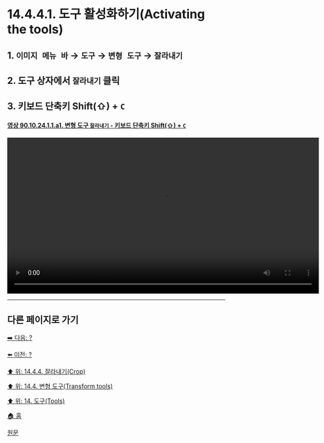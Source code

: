 # 14.4.4.1. 도구 활성화하기(Activating the tools)

<a id="14-04-04-01-s1"></a>

## 1. `이미지 메뉴 바` → `도구` → `변형 도구` → `잘라내기`

<a id="14-04-04-01-s2"></a>

## 2. 도구 상자에서 `잘라내기` 클릭

<a id="14-04-04-01-s3"></a>

## 3. 키보드 단축키 Shift(⇧) + `C`

<a id="90-10-24-01-01-a1"></a>

#### [영상 90.10.24.1.1.a1. 변형 도구 `잘라내기` - 키보드 단축키 Shift(⇧) + `C`](./90-10-24-01-01-shift_c.md#90-10-24-01-01-a1)
<video controls="controls" width="720" src="https://github.com/wonder13662/gimp/assets/15767104/1bdb01dd-4e4f-4476-a729-d5bb27fb6da0"></video>

***

## 다른 페이지로 가기

[➡️ 다음: ?]()

[⬅️ 이전: ?]()

[⬆️ 위: 14.4.4. 잘라내기(Crop)](./14-04-04-00-crop.md)

[⬆️ 위: 14.4. 변형 도구(Transform tools)](./14-04-00-transform-tools.md)

[⬆️ 위: 14. 도구(Tools)](./14-00-tools.md)

[🏠 홈](./00-home.md)

[원문](https://docs.gimp.org/2.10/ko/gimp-tool-crop.html#idm15170)